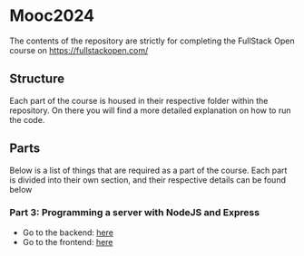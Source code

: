 # Mooc2024

The contents of the repository are strictly for completing the FullStack Open course on https://fullstackopen.com/

## Structure
Each part of the course is housed in their respective folder within the repository.
On there you will find a more detailed explanation on how to run the code.


## Parts
Below is a list of things that are required as a part of the course. Each part is divided into their own section, and their respective details can be found below

### Part 3: Programming a server with NodeJS and Express
- Go to the backend: [here](https://mooc.wilpola.com/api/v1/info)
- Go to the frontend: [here](https://mooc.wilpola.com/part-3/phonebook)
